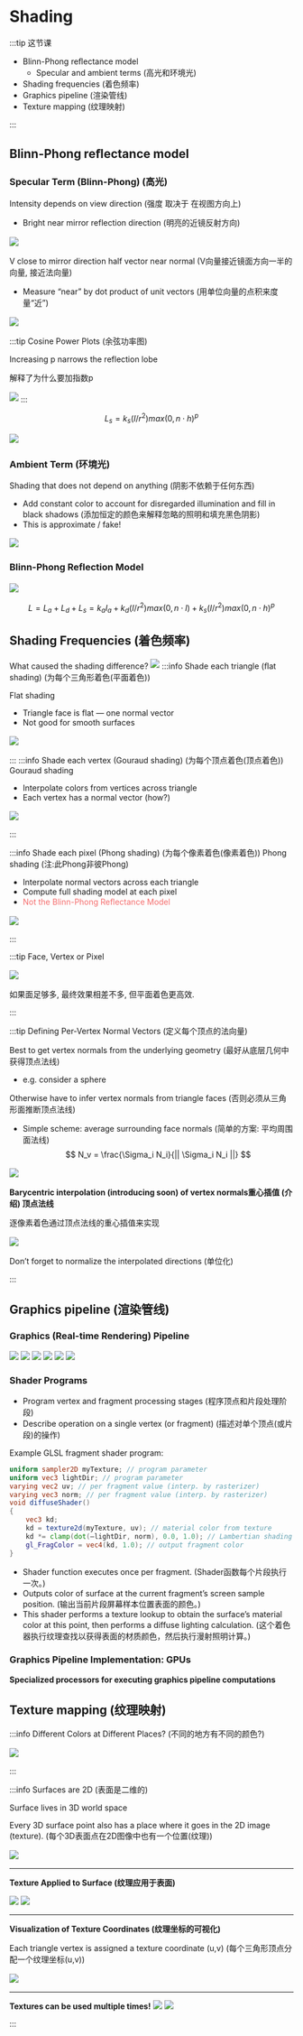 # Shading 

:::tip 这节课
- Blinn-Phong reﬂectance model 
    - Specular and ambient terms (高光和环境光)
- Shading frequencies (着色频率)
- Graphics pipeline (渲染管线)
- Texture mapping (纹理映射)

:::

## Blinn-Phong reﬂectance model
### Specular Term (Blinn-Phong) (高光)

Intensity depends on view direction (强度 取决于 在视图方向上)

- Bright near mirror reflection direction (明亮的近镜反射方向)

<img src="./images/shading2-1.png" style="margin: 2px auto;">

V close to mirror direction half vector near normal (V向量接近镜面方向一半的向量, 接近法向量)

- Measure “near” by dot product of unit vectors (用单位向量的点积来度量“近”)

<img src="./images/shading2-2.png" style="margin: 2px auto;">

:::tip Cosine Power Plots (余弦功率图)

Increasing p narrows the reflection lobe

解释了为什么要加指数p

<img src="./images/shading2-3.png" style="margin: 2px auto;">
:::

$$ L_s = k_s (I/r^2) max(0, n \cdot h)^p $$

<img src="./images/shading2-4.png" style="margin: 2px auto;">

### Ambient Term (环境光)

Shading that does not depend on anything  (阴影不依赖于任何东西)

- Add constant color to account for disregarded illumination and fill in black shadows (添加恒定的颜色来解释忽略的照明和填充黑色阴影)
- This is approximate / fake!

<img src="./images/shading2-5.png" style="margin: 2px auto;">

### Blinn-Phong Reflection Model
<img src="./images/shading2-6.png" style="margin: 2px auto;">

$$L=L_a + L_d + L_s = k_a I_a + k_d (I/r^2) max(0, n \cdot l) + k_s (I/r^2) max (0, n \cdot h)^p $$

## Shading Frequencies (着色频率)
What caused the shading difference?
<img src="./images/着色频率1.png" style="margin: 2px auto;">
:::info Shade each triangle (ﬂat shading) (为每个三角形着色(平面着色))

Flat shading

- Triangle face is flat — one normal vector 
- Not good for smooth surfaces

<img src="./images/着色频率2.png" style="margin: 2px auto;">

:::
:::info Shade each vertex (Gouraud shading) (为每个顶点着色(顶点着色))
Gouraud shading

- Interpolate colors from vertices across triangle
- Each vertex has a normal vector (how?) 

<img src="./images/着色频率3.png" style="margin: 2px auto;">

:::

:::info Shade each pixel (Phong shading) (为每个像素着色(像素着色))
Phong shading (注:此Phong非彼Phong)

- Interpolate normal vectors across each triangle 
- Compute full shading model at each pixel 
- <font color="#F56C6C">Not the Blinn-Phong Reﬂectance Model</font>

<img src="./images/着色频率3.png" style="margin: 2px auto;">

:::

:::tip Face, Vertex or Pixel

<img src="./images/着色频率4.png" style="margin: 2px auto;">

如果面足够多, 最终效果相差不多, 但平面着色更高效.

:::

:::tip Defining Per-Vertex Normal Vectors (定义每个顶点的法向量)

Best to get vertex normals from the underlying geometry (最好从底层几何中获得顶点法线)

- e.g. consider a sphere 

Otherwise have to infer vertex normals from triangle faces (否则必须从三角形面推断顶点法线)

- Simple scheme: average surrounding face normals (简单的方案: 平均周围面法线)
    $$ N_v = \frac{\Sigma_i N_i}{|| \Sigma_i N_i ||} $$

<img src="./images/着色频率5.png" style="margin: 2px auto;">

**Barycentric interpolation (introducing soon) of vertex normals重心插值 (介绍) 顶点法线**

逐像素着色通过顶点法线的重心插值来实现

<img src="./images/着色频率6.png" style="margin: 2px auto;">

Don’t forget to normalize the interpolated directions (单位化)

:::
## Graphics pipeline (渲染管线)
### Graphics (Real-time Rendering) Pipeline

<img src="./images/渲染管线1.png" style="margin: auto;">
<img src="./images/渲染管线2.png" style="margin: auto;">
<img src="./images/渲染管线3.png" style="margin: auto;">
<img src="./images/渲染管线4.png" style="margin: auto;">
<img src="./images/渲染管线5.png" style="margin: auto;">
<img src="./images/渲染管线6.png" style="margin: auto;">

### Shader Programs
- Program vertex and fragment processing stages (程序顶点和片段处理阶段)
- Describe operation on a single vertex (or fragment) (描述对单个顶点(或片段)的操作)

Example GLSL fragment shader program:
``` GLSL
uniform sampler2D myTexture; // program parameter 
uniform vec3 lightDir; // program parameter 
varying vec2 uv; // per fragment value (interp. by rasterizer)
varying vec3 norm; // per fragment value (interp. by rasterizer)
void diffuseShader()
{
    vec3 kd;
    kd = texture2d(myTexture, uv); // material color from texture
    kd *= clamp(dot(–lightDir, norm), 0.0, 1.0); // Lambertian shading model
    gl_FragColor = vec4(kd, 1.0); // output fragment color
} 
```
- Shader function executes once per fragment. (Shader函数每个片段执行一次。)
- Outputs color of surface at the current fragment’s screen sample position. (输出当前片段屏幕样本位置表面的颜色。)
- This shader performs a texture lookup to obtain the surface’s material color at this point, then performs a diffuse lighting calculation. (这个着色器执行纹理查找以获得表面的材质颜色，然后执行漫射照明计算。)

### Graphics Pipeline Implementation: GPUs

**Specialized processors for executing graphics pipeline computations**

## Texture mapping (纹理映射)

:::info Different Colors at Different Places? (不同的地方有不同的颜色?)

<img src="./images/纹理映射1.png" style="margin:2px auto;">

:::

:::info Surfaces are 2D (表面是二维的)

Surface lives in 3D world space 

Every 3D surface point also has a place where it goes in the 2D image (texture). (每个3D表面点在2D图像中也有一个位置(纹理))

<img src="./images/纹理映射2.png" style="margin:2px auto;">

---

**Texture Applied to Surface (纹理应用于表面)**

<img src="./images/纹理映射3.png" style="margin: auto;">

<img src="./images/纹理映射5.png" style="margin: auto;">


---

**Visualization of Texture Coordinates (纹理坐标的可视化)**

Each triangle vertex is assigned a texture coordinate (u,v) (每个三角形顶点分配一个纹理坐标(u,v))

<img src="./images/纹理映射4.png" style="margin:2px auto;">

---

**Textures can be used multiple times!**
<img src="./images/纹理映射6.png" style="margin: auto;">
<img src="./images/纹理映射7.png" style="margin: auto;">



:::